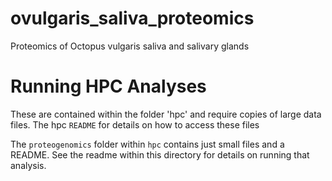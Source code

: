 # ovulgaris_saliva_proteomics
Proteomics of Octopus vulgaris saliva and salivary glands



# Running HPC Analyses

These are contained within the folder 'hpc' and require copies of large data files.  The hpc `README` for details on how to access these files

The `proteogenomics` folder within `hpc` contains just small files and a README.  See the readme within this directory for details on running that analysis.

